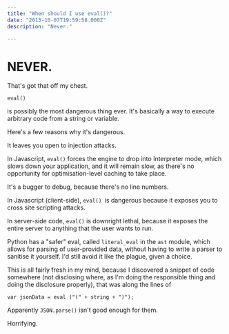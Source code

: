 ```yaml
---
title: "When should I use eval()?"
date: "2013-10-07T19:59:58.000Z"
description: "Never."

---
```


NEVER.
======
 
That's got that off my chest.

`eval()`

is possibly the most dangerous thing ever.  It's basically a way to execute arbitrary code from a string or variable.  

Here's a few reasons why it's dangerous.

It leaves you open to injection attacks. 

In Javascript, `eval()` forces the engine to drop into Interpreter mode, which slows down your application, and it will remain slow, as there's no opportunity for optimisation-level caching to take place.

It's a bugger to debug, because there's no line numbers.

In Javascript (client-side), `eval() `is dangerous because it exposes you to cross site scripting attacks.  

In server-side code, `eval()` is downright lethal, because it exposes the entire server to anything that the user wants to run. 

Python has a "safer" eval, called `literal_eval` in the `ast` module, which allows for parsing of user-provided data, without having to write a parser to sanitise it yourself.  I'd still avoid it like the plague, given a choice.
 

This is all fairly fresh in my mind, because I discovered a snippet of code somewhere (not disclosing where, as I'm doing the responsible thing and doing the disclosure properly), that was along the lines of 

`var jsonData = eval ("(" + string + ")");`

Apparently `JSON.parse()` isn't good enough for them. 

Horrifying.